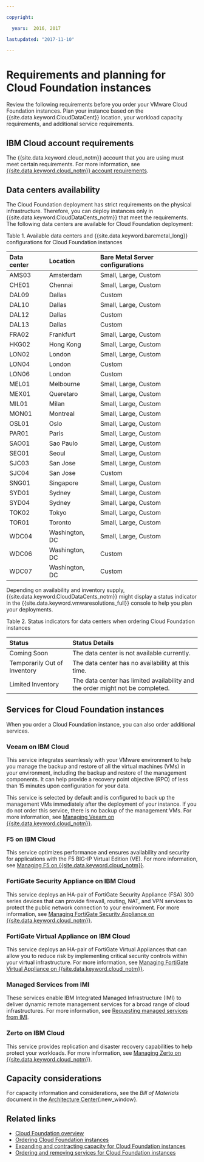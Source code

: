 ```yaml
---

copyright:

  years:  2016, 2017

lastupdated: "2017-11-10"

---
```


# Requirements and planning for Cloud Foundation instances

Review the following requirements before you order your VMware Cloud Foundation instances. Plan your instance based on the {{site.data.keyword.CloudDataCent}} location, your workload capacity requirements, and additional service requirements.

## IBM Cloud account requirements

The {{site.data.keyword.cloud_notm}} account that you are using must meet certain requirements. For more information, see [{{site.data.keyword.cloud_notm}} account requirements](../vmonic/slaccountrequirement.html).

## Data centers availability

The Cloud Foundation deployment has strict requirements on the physical infrastructure. Therefore, you can deploy instances only in {{site.data.keyword.CloudDataCents_notm}} that meet the requirements. The following data centers are available for Cloud Foundation deployment:

Table 1. Available data centers and {{site.data.keyword.baremetal_long}} configurations for Cloud Foundation instances

| Data center | Location | Bare Metal Server configurations |
|:-----|:----------------| :---------------------------|
| AMS03 | Amsterdam | Small, Large, Custom |
| CHE01 | Chennai | Small, Large, Custom |
| DAL09 | Dallas | Custom |
| DAL10 | Dallas | Small, Large, Custom |
| DAL12 | Dallas | Custom |
| DAL13 | Dallas | Custom |
| FRA02 | Frankfurt | Small, Large, Custom |
| HKG02 | Hong Kong | Small, Large, Custom |
| LON02 | London | Small, Large, Custom |
| LON04 | London | Custom |
| LON06 | London | Custom |
| MEL01 | Melbourne | Small, Large, Custom |
| MEX01 | Queretaro | Small, Large, Custom |
| MIL01 | Milan | Small, Large, Custom |
| MON01 | Montreal | Small, Large, Custom |
| OSL01 | Oslo | Small, Large, Custom |
| PAR01 | Paris | Small, Large, Custom |
| SAO01 | Sao Paulo | Small, Large, Custom |
| SEO01 | Seoul | Small, Large, Custom |
| SJC03 | San Jose | Small, Large, Custom |
| SJC04 | San Jose | Custom |
| SNG01 | Singapore | Small, Large, Custom |
| SYD01 | Sydney | Small, Large, Custom |
| SYD04 | Sydney | Small, Large, Custom |
| TOK02 | Tokyo | Small, Large, Custom |
| TOR01 | Toronto | Small, Large, Custom |
| WDC04 | Washington, DC | Small, Large, Custom |
| WDC06 | Washington, DC | Custom |
| WDC07 | Washington, DC | Custom |

Depending on availability and inventory supply, {{site.data.keyword.CloudDataCents_notm}} might display a status indicator in the {{site.data.keyword.vmwaresolutions_full}} console to help you plan your deployments.

Table 2. Status indicators for data centers when ordering Cloud Foundation instances

| Status | Status Details |
|:------------------------------|:--------------------------------------------------|
| Coming Soon                   | The data center is not available currently. |
| Temporarily Out of Inventory  | The data center has no availability at this time. |
| Limited Inventory             | The data center has limited availability and the order might not be completed. |

## Services for Cloud Foundation instances

When you order a Cloud Foundation instance, you can also order additional services.

### Veeam on IBM Cloud

This service integrates seamlessly with your VMware environment to help you manage the backup and restore of all the virtual machines (VMs) in your environment, including the backup and restore of the management components. It can help provide a recovery point objective (RPO) of less than 15 minutes upon configuration for your data.

This service is selected by default and is configured to back up the management VMs immediately after the deployment of your instance. If you do not order this service, there is no backup of the management VMs. For more information, see [Managing Veeam on {{site.data.keyword.cloud_notm}}](../services/managingveeam.html).

### F5 on IBM Cloud

This service optimizes performance and ensures availability and security for applications with the F5 BIG-IP Virtual Edition (VE). For more information, see [Managing F5 on {{site.data.keyword.cloud_notm}}](../services/managing_f5.html).

### FortiGate Security Appliance on IBM Cloud

This service deploys an HA-pair of FortiGate Security Appliance (FSA) 300 series devices that can provide firewall, routing, NAT, and VPN services to protect the public network connection to your environment. For more information, see [Managing FortiGate Security Appliance on {{site.data.keyword.cloud_notm}}](../services/managingfsa.html).

### FortiGate Virtual Appliance on IBM Cloud

This service deploys an HA-pair of FortiGate Virtual Appliances that can allow you to reduce risk by implementing critical security controls within your virtual infrastructure. For more information, see [Managing FortiGate Virtual Appliance on {{site.data.keyword.cloud_notm}}](../services/managingfortinetvm.html).

### Managed Services from IMI

These services enable IBM Integrated Managed Infrastructure (IMI) to deliver dynamic remote management services for a broad range of cloud infrastructures. For more information, see [Requesting managed services from IMI](../services/managing_imi.html).

### Zerto on IBM Cloud

This service provides replication and disaster recovery capabilities to help protect your workloads. For more information, see [Managing Zerto on {{site.data.keyword.cloud_notm}}](../services/managingzertodr.html).

## Capacity considerations

For capacity information and considerations, see the _Bill of Materials_ document in the [Architecture Center](https://www.ibm.com/devops/method/content/architecture/virtCloudFoundationPlatform){:new_window}.

## Related links

* [Cloud Foundation overview](sd_cloudfoundationoverview.html)
* [Ordering Cloud Foundation instances](sd_orderinginstance.html)
* [Expanding and contracting capacity for Cloud Foundation instances](sd_addingremovingservers.html)
* [Ordering and removing services for Cloud Foundation instances](sd_addingremovingservices.html)
